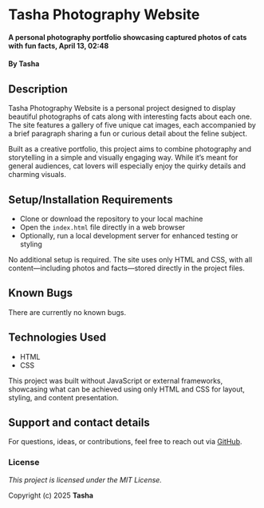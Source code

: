 # Tasha Photography Website  
#### A personal photography portfolio showcasing captured photos of cats with fun facts, April 13, 02:48  
#### By **Tasha**

## Description  
Tasha Photography Website is a personal project designed to display beautiful photographs of cats along with interesting facts about each one. The site features a gallery of five unique cat images, each accompanied by a brief paragraph sharing a fun or curious detail about the feline subject.  

Built as a creative portfolio, this project aims to combine photography and storytelling in a simple and visually engaging way. While it’s meant for general audiences, cat lovers will especially enjoy the quirky details and charming visuals.

## Setup/Installation Requirements  
* Clone or download the repository to your local machine  
* Open the `index.html` file directly in a web browser  
* Optionally, run a local development server for enhanced testing or styling

No additional setup is required. The site uses only HTML and CSS, with all content—including photos and facts—stored directly in the project files.

## Known Bugs  
There are currently no known bugs.

## Technologies Used  
* HTML  
* CSS  

This project was built without JavaScript or external frameworks, showcasing what can be achieved using only HTML and CSS for layout, styling, and content presentation.

## Support and contact details  
For questions, ideas, or contributions, feel free to reach out via [GitHub](https://github.com/).

### License  
*This project is licensed under the MIT License.*

Copyright (c) 2025 **Tasha**
